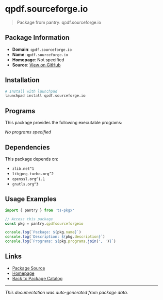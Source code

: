 # qpdf.sourceforge.io

> Package from pantry: qpdf.sourceforge.io

## Package Information

- **Domain**: `qpdf.sourceforge.io`
- **Name**: `qpdf.sourceforge.io`
- **Homepage**: Not specified
- **Source**: [View on GitHub](https://github.com/pkgxdev/pantry/tree/main/projects/qpdf.sourceforge.io/package.yml)

## Installation

```bash
# Install with launchpad
launchpad install qpdf.sourceforge.io
```

## Programs

This package provides the following executable programs:

*No programs specified*

## Dependencies

This package depends on:

- `zlib.net^1`
- `libjpeg-turbo.org^2`
- `openssl.org^1.1`
- `gnutls.org^3`

## Usage Examples

```typescript
import { pantry } from 'ts-pkgx'

// Access this package
const pkg = pantry.qpdfsourceforgeio

console.log(`Package: ${pkg.name}`)
console.log(`Description: ${pkg.description}`)
console.log(`Programs: ${pkg.programs.join(', ')}`)
```

## Links

- [Package Source](https://github.com/pkgxdev/pantry/tree/main/projects/qpdf.sourceforge.io/package.yml)
- [Homepage](#)
- [Back to Package Catalog](../package-catalog.md)

---

*This documentation was auto-generated from package data.*
